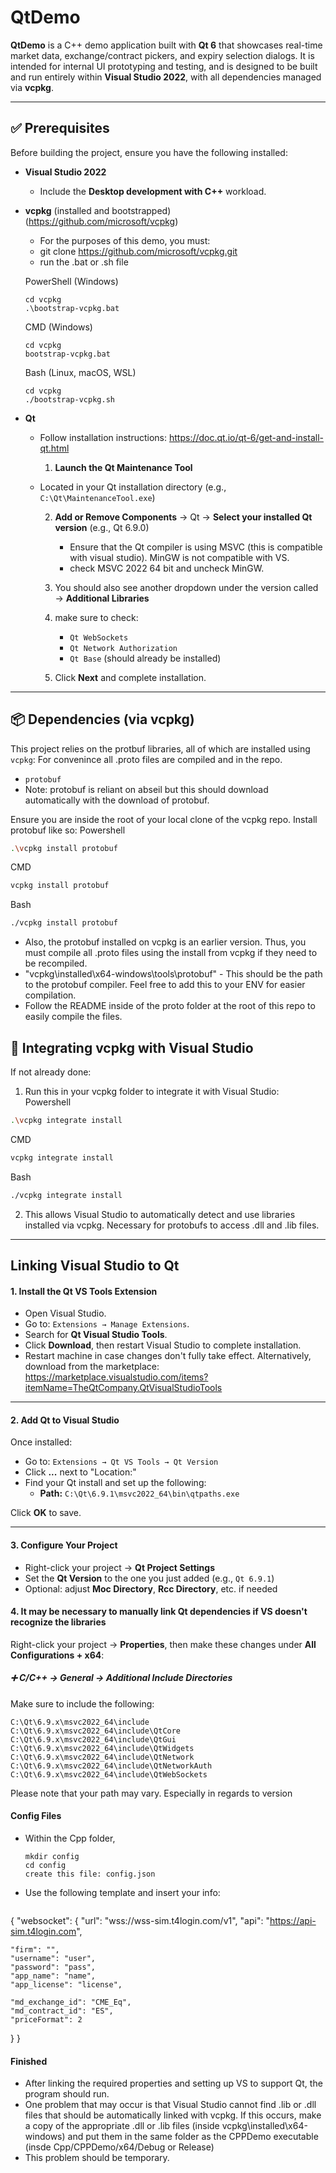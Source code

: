 # QtDemo

**QtDemo** is a C++ demo application built with **Qt 6** that showcases real-time market data, exchange/contract pickers, and expiry selection dialogs. It is intended for internal UI prototyping and testing, and is designed to be built and run entirely within **Visual Studio 2022**, with all dependencies managed via **vcpkg**.

---

## ✅ Prerequisites

Before building the project, ensure you have the following installed:

- **Visual Studio 2022**
  - Include the **Desktop development with C++** workload.
- **vcpkg** (installed and bootstrapped) (https://github.com/microsoft/vcpkg)
  - For the purposes of this demo, you must:
  - git clone https://github.com/microsoft/vcpkg.git
  - run the .bat or .sh file
    
  PowerShell (Windows)
  ```
  cd vcpkg
  .\bootstrap-vcpkg.bat
  ```
  CMD (Windows)
  ```
  cd vcpkg
  bootstrap-vcpkg.bat
  ```
  Bash (Linux, macOS, WSL)
  ```
  cd vcpkg
  ./bootstrap-vcpkg.sh
  ```
- **Qt**
  - Follow installation instructions: https://doc.qt.io/qt-6/get-and-install-qt.html
  
    1. **Launch the Qt Maintenance Tool**
  - Located in your Qt installation directory (e.g., `C:\Qt\MaintenanceTool.exe`)

    2. **Add or Remove Components** → Qt → **Select your installed Qt version** (e.g., Qt 6.9.0)
        - Ensure that the Qt compiler is using MSVC (this is compatible with visual studio). MinGW is not compatible with VS.
        - check MSVC 2022 64 bit and uncheck MinGW.
    
    4. You should also see another dropdown under the version called → **Additional Libraries**
    
    5. make sure to check:
    
       - `Qt WebSockets`
       - `Qt Network Authorization`
       - `Qt Base` (should already be installed)
    
   
    7. Click **Next** and complete installation.
---

## 📦 Dependencies (via vcpkg)

This project relies on the protbuf libraries, all of which are installed using `vcpkg`:
For convenince all .proto files are compiled and in the repo. 
- `protobuf`
- Note: protobuf is reliant on abseil but this should download automatically with the download of protobuf.

Ensure you are inside the root of your local clone of the vcpkg repo. Install protobuf like so:
Powershell
```sh
.\vcpkg install protobuf
```
CMD
```sh
vcpkg install protobuf
```
Bash
```sh
./vcpkg install protobuf
```
- Also, the protobuf installed on vcpkg is an earlier version. Thus, you must compile all .proto files using the install from vcpkg if they need to be recompiled.
- "vcpkg\installed\x64-windows\tools\protobuf" - This should be the path to the protobuf compiler. Feel free to add this to your ENV for easier compilation.
- Follow the README inside of the proto folder at the root of this repo to easily compile the files.
  
## 🧩 Integrating vcpkg with Visual Studio

If not already done:

1. Run this in your vcpkg folder to integrate it with Visual Studio:
Powershell
```sh
.\vcpkg integrate install
```
CMD
```sh
vcpkg integrate install
```
Bash
```sh
./vcpkg integrate install
```
2. This allows Visual Studio to automatically detect and use libraries installed via vcpkg. Necessary for protobufs to access .dll and .lib files.

---

## Linking Visual Studio to Qt

#### 1. Install the Qt VS Tools Extension

- Open Visual Studio.
- Go to: `Extensions → Manage Extensions`.
- Search for **Qt Visual Studio Tools**.
- Click **Download**, then restart Visual Studio to complete installation.
- Restart machine in case changes don't fully take effect. 
Alternatively, download from the marketplace:  
https://marketplace.visualstudio.com/items?itemName=TheQtCompany.QtVisualStudioTools

---

#### 2. Add Qt to Visual Studio

Once installed:

- Go to: `Extensions → Qt VS Tools → Qt Version`
- Click **...** next to "Location:"
- Find your Qt install and set up the following:
  - **Path:** `C:\Qt\6.9.1\msvc2022_64\bin\qtpaths.exe`

Click **OK** to save.

---

#### 3. Configure Your Project

- Right-click your project → **Qt Project Settings**
- Set the **Qt Version** to the one you just added (e.g., `Qt 6.9.1`)
- Optional: adjust **Moc Directory**, **Rcc Directory**, etc. if needed

#### 4. It may be necessary to manually link Qt dependencies if VS doesn't recognize the libraries

Right-click your project → **Properties**, then make these changes under **All Configurations + x64**:


##### ➕ C/C++ → General → Additional Include Directories
Make sure to include the following:
```
C:\Qt\6.9.x\msvc2022_64\include
C:\Qt\6.9.x\msvc2022_64\include\QtCore
C:\Qt\6.9.x\msvc2022_64\include\QtGui
C:\Qt\6.9.x\msvc2022_64\include\QtWidgets
C:\Qt\6.9.x\msvc2022_64\include\QtNetwork
C:\Qt\6.9.x\msvc2022_64\include\QtNetworkAuth
C:\Qt\6.9.x\msvc2022_64\include\QtWebSockets
```
Please note that your path may vary. Especially in regards to version

#### Config Files
- Within the Cpp folder,
  ```
  mkdir config
  cd config
  create this file: config.json
  ```
- Use the following template and insert your info:
  ```json
{
  "websocket": {
    "url": "wss://wss-sim.t4login.com/v1",
    "api": "https://api-sim.t4login.com",

    "firm": "",
    "username": "user",
    "password": "pass",
    "app_name": "name",
    "app_license": "license",

    "md_exchange_id": "CME_Eq",
    "md_contract_id": "ES",
    "priceFormat": 2
  }
}

#### Finished
- After linking the required properties and setting up VS to support Qt, the program should run.
- One problem that may occur is that Visual Studio cannot find .lib or .dll files that should be automatically linked with vcpkg. If this occurs, make a copy of the appropriate .dll or .lib files (inside vcpkg\installed\x64-windows) and put them in the same folder as the CPPDemo executable (insde Cpp/CPPDemo/x64/Debug or Release)
- This problem should be temporary.

